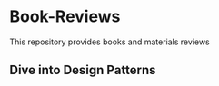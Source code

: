 # Book-Reviews
This repository provides books and materials reviews 


## Dive into Design Patterns


